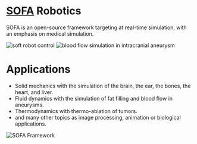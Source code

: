 # [SOFA](https://www.sofa-framework.org/) Robotics
SOFA is an open-source framework targeting at real-time simulation, with an emphasis on medical simulation.

![soft robot control](https://www.sofa-framework.org/wp-content/uploads/2018/04/Robots-480x480.png)
![blood flow simulation in intracranial aneurysm](https://i.ytimg.com/vi/ulPApnMh5m0/maxresdefault.jpg)

# Applications
- Solid mechanics with the simulation of the brain, the ear, the bones, the heart, and liver.
- Fluid dynamics with the simulation of fat filling and blood flow in aneurysms.
- Thermodynamics with thermo-ablation of tumors.
- and many other topics as image processing, animation or biological applications.

![SOFA Framework](https://www.medtech-strasbourg.eu/wp-content/uploads/SOFA_facebook-1.png)

